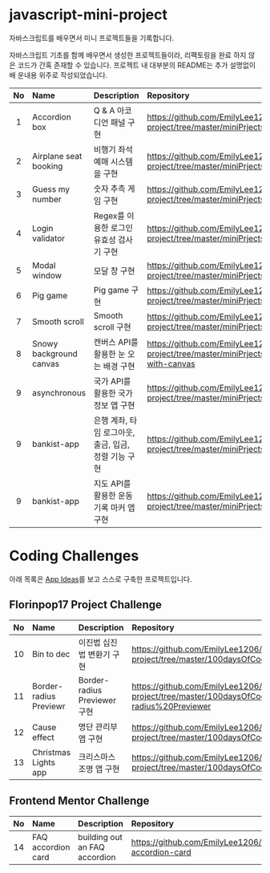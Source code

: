 # javascript-mini-project

자바스크립트를 배우면서 미니 프로젝트들을 기록합니다.

자바스크립트 기초를 함께 배우면서 생성한 프로젝트들이라, 리팩토링을 완료 하지 않
은 코드가 간혹 존재할 수 있습니다. 프로젝트 내 대부분의 README는 추가 설명없이배
운내용 위주로 작성되었습니다.

| No  | Name                    | Description                                          | Repository                                                                                                   |
| :-: | :---------------------- | :--------------------------------------------------- | :----------------------------------------------------------------------------------------------------------- |
|  1  | Accordion box           | Q & A 아코디언 패널 구현                             | https://github.com/EmilyLee1206/javascript-mini-project/tree/master/miniPrjects/accordion-box                |
|  2  | Airplane seat booking   | 비행기 좌석 예매 시스템을 구현                       | https://github.com/EmilyLee1206/javascript-mini-project/tree/master/miniPrjects/airplane_seat_booking        |
|  3  | Guess my number         | 숫자 추측 게임 구현                                  | https://github.com/EmilyLee1206/javascript-mini-project/tree/master/miniPrjects/guess-my-number              |
|  4  | Login validator         | Regex를 이용한 로그인 유효성 검사기 구현             | https://github.com/EmilyLee1206/javascript-mini-project/tree/master/miniPrjects/login_validator              |
|  5  | Modal window            | 모달 창 구현                                         | https://github.com/EmilyLee1206/javascript-mini-project/tree/master/miniPrjects/modal-window                 |
|  6  | Pig game                | Pig game 구현                                        | https://github.com/EmilyLee1206/javascript-mini-project/tree/master/miniPrjects/pig-game                     |
|  7  | Smooth scroll           | Smooth scroll 구현                                   | https://github.com/EmilyLee1206/javascript-mini-project/tree/master/miniPrjects/smooth-scroll                |
|  8  | Snowy background canvas | 캔버스 API를 활용한 눈 오는 배경 구현                | https://github.com/EmilyLee1206/javascript-mini-project/tree/master/miniPrjects/snowy-background-with-canvas |
|  9  | asynchronous            | 국가 API를 활용한 국가 정보 앱 구현                  | https://github.com/EmilyLee1206/javascript-mini-project/tree/master/miniPrjects/                             |
|  9  | bankist-app             | 은행 계좌, 타임 로그아웃, 출금, 입금, 정렬 기능 구현 | https://github.com/EmilyLee1206/javascript-mini-project/tree/master/miniPrjects/                             |
|  9  | bankist-app             | 지도 API를 활용한 운동 기록 마커 앱 구현             | https://github.com/EmilyLee1206/javascript-mini-project/tree/master/miniPrjects/                             |

# Coding Challenges

아래 목록은 [App Ideas](https://github.com/florinpop17/app-ideas)를 보고 스스로
구축한 프로젝트입니다.

## Florinpop17 Project Challenge

| No  | Name                   | Description                  | Repository                                                                                                  |
| :-: | :--------------------- | :--------------------------- | :---------------------------------------------------------------------------------------------------------- |
| 10  | Bin to dec             | 이진법 십진법 변환기 구현    | https://github.com/EmilyLee1206/javascript-mini-project/tree/master/100daysOfCode/Bin2Dec                   |
| 11  | Border-radius Previewr | Border-radius Previewer 구현 | https://github.com/EmilyLee1206/javascript-mini-project/tree/master/100daysOfCode/Border-radius%20Previewer |
| 12  | Cause effect           | 명단 관리부 앱 구현          | https://github.com/EmilyLee1206/javascript-mini-project/tree/master/100daysOfCode/CauseEffect               |
| 13  | Christmas Lights app   | 크리스마스 조명 앱 구현      | https://github.com/EmilyLee1206/javascript-mini-project/tree/master/100daysOfCode/ChristmasLightsApp        |

## Frontend Mentor Challenge

| No  | Name               | Description                   | Repository                                         |
| :-: | :----------------- | :---------------------------- | :------------------------------------------------- |
| 14  | FAQ accordion card | building out an FAQ accordion | https://github.com/EmilyLee1206/faq-accordion-card |
